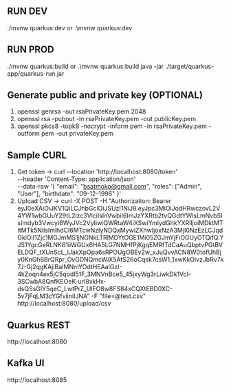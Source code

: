 ## RUN DEV
./mvnw quarkus:dev or .\mvnw quarkus:dev

## RUN PROD
./mvnw quarkus:build or .\mvnw quarkus:build
java -jar ./target/quarkus-app/quarkus-run.jar

## Generate public and private key (OPTIONAL)
1. openssl genrsa -out rsaPrivateKey.pem 2048
2. openssl rsa -pubout -in rsaPrivateKey.pem -out publicKey.pem
3. openssl pkcs8 -topk8 -nocrypt -inform pem -in rsaPrivateKey.pem -outform pem -out privateKey.pem

## Sample CURL
1. Get token -> curl --location 'http://localhost:8080/token' \
--header 'Content-Type: application/json' \
--data-raw '{
    "email": "bsatmoko@gmail.com",
    "roles": ["Admin", "User"],
    "birthdate": "09-12-1996"
}'
2. Upload CSV -> curl -X POST -H "Authorization: Bearer eyJ0eXAiOiJKV1QiLCJhbGciOiJSUzI1NiJ9.eyJpc3MiOiJodHRwczovL2V4YW1wbGUuY29tL2lzc3VlciIsInVwbiI6ImJzYXRtb2tvQGdtYWlsLmNvbSIsImdyb3VwcyI6WyJVc2VyIiwiQWRtaW4iXSwiYmlydGhkYXRlIjoiMDktMTItMTk5NiIsImlhdCI6MTcwNzIyNDQxMywiZXhwIjoxNzA3MjI0NzEzLCJqdGkiOiI1Zjc1MGJmMS1jNGNkLTRlMDYtOGE1Mi05ZGJmYjFiOGUyOTQifQ.YJS1YgcGeRLNK61iiWGUx6HA5LG7NMHfPjKgqEMRfTdCaAuQbptvPGtBVELDQF_tXUnScL_lJakXpOpa6sRPOUgOBEv2w_xJuQvvACN8W0tofUhBjy0KnGh6BrQRpr_OvGDNQmcWiX5AtS26oCqsk7csW1_1xwKkOivzJbRv7k7J-Gj2qgKAjIBaIMNmYOdtHEAaIGzI-4kZoqn4ex5jC5qodl51F_3MNVnBce5_45jxyWg3rLiwkDk1VcI-3SCwbA8QnfKEOeK-urI8xkHx-dsQSsGIY5qeC_LwtPrZ_UlFO8w8FS84xCQXtEBD0XC-5v7jFqLM3cYGfviiniIJNA" -F "file=@test.csv" http://localhost:8080/upload/csv

## Quarkus REST
http://localhost:8080

## Kafka UI
http://localhost:8085